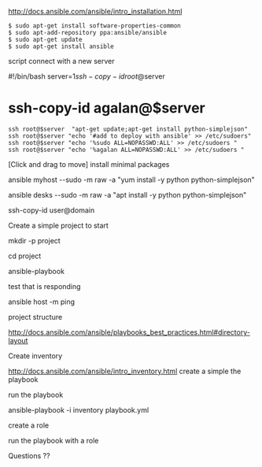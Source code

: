 
http://docs.ansible.com/ansible/intro_installation.html

    $ sudo apt-get install software-properties-common
    $ sudo apt-add-repository ppa:ansible/ansible
    $ sudo apt-get update
    $ sudo apt-get install ansible

script connect with a new server

#!/bin/bash
server=$1
ssh-copy-id  root@$server
# ssh-copy-id  agalan@$server
    ssh root@$server  "apt-get update;apt-get install python-simplejson"
    ssh root@$server "echo '#add to deploy with ansible' >> /etc/sudoers"
    ssh root@$server "echo '%sudo ALL=NOPASSWD:ALL' >> /etc/sudoers "
    ssh root@$server "echo '%agalan ALL=NOPASSWD:ALL' >> /etc/sudoers "

[Click and drag to move]
install minimal packages

ansible myhost --sudo -m raw -a "yum install -y python python-simplejson"


ansible desks --sudo -m raw -a "apt install -y python python-simplejson"

ssh-copy-id user@domain


Create a simple project to start

mkdir -p project

cd project

ansible-playbook


test that is responding

ansible host -m ping

project structure

http://docs.ansible.com/ansible/playbooks_best_practices.html#directory-layout

Create inventory

http://docs.ansible.com/ansible/intro_inventory.html
create a simple the playbook

run the playbook

ansible-playbook -i inventory playbook.yml


create a role

run the playbook with a role

Questions  ??













